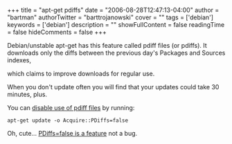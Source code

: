 +++
title = "apt-get pdiffs"
date = "2006-08-28T12:47:13-04:00"
author = "bartman"
authorTwitter = "barttrojanowski"
cover = ""
tags = ['debian']
keywords = ['debian']
description = ""
showFullContent = false
readingTime = false
hideComments = false
+++

Debian/unstable apt-get has this feature called pdiff files (or pdiffs).  It downloads only the diffs between the previous day's Packages and Sources indexes,

which claims to improve downloads for regular use.



When you don't update often you will find that your updates could take 30 minutes, plus.



You can [disable use of pdiff files](http://nixdoc.net/files/forum/about167050-These-new-diffs-are-great--but.html) by running:



    apt-get update -o Acquire::PDiffs=false



<!--more-->



Oh, cute... [PDiffs=false is a feature](http://wiki.debian.org/NewInEtch) not a bug.



